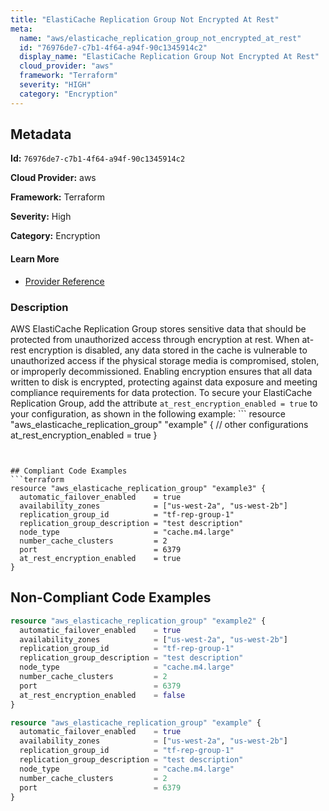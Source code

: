 ```yaml
---
title: "ElastiCache Replication Group Not Encrypted At Rest"
meta:
  name: "aws/elasticache_replication_group_not_encrypted_at_rest"
  id: "76976de7-c7b1-4f64-a94f-90c1345914c2"
  display_name: "ElastiCache Replication Group Not Encrypted At Rest"
  cloud_provider: "aws"
  framework: "Terraform"
  severity: "HIGH"
  category: "Encryption"
---
```

## Metadata

**Id:** `76976de7-c7b1-4f64-a94f-90c1345914c2`

**Cloud Provider:** aws

**Framework:** Terraform

**Severity:** High

**Category:** Encryption

#### Learn More

 - [Provider Reference](https://registry.terraform.io/providers/hashicorp/aws/latest/docs/resources/elasticache_replication_group#at_rest_encryption_enabled)

### Description

 AWS ElastiCache Replication Group stores sensitive data that should be protected from unauthorized access through encryption at rest. When at-rest encryption is disabled, any data stored in the cache is vulnerable to unauthorized access if the physical storage media is compromised, stolen, or improperly decommissioned. Enabling encryption ensures that all data written to disk is encrypted, protecting against data exposure and meeting compliance requirements for data protection. To secure your ElastiCache Replication Group, add the attribute `at_rest_encryption_enabled = true` to your configuration, as shown in the following example: ```
resource "aws_elasticache_replication_group" "example" {
  // other configurations
  at_rest_encryption_enabled = true
}
```


## Compliant Code Examples
```terraform
resource "aws_elasticache_replication_group" "example3" {
  automatic_failover_enabled    = true
  availability_zones            = ["us-west-2a", "us-west-2b"]
  replication_group_id          = "tf-rep-group-1"
  replication_group_description = "test description"
  node_type                     = "cache.m4.large"
  number_cache_clusters         = 2
  port                          = 6379
  at_rest_encryption_enabled    = true
}

```
## Non-Compliant Code Examples
```terraform
resource "aws_elasticache_replication_group" "example2" {
  automatic_failover_enabled    = true
  availability_zones            = ["us-west-2a", "us-west-2b"]
  replication_group_id          = "tf-rep-group-1"
  replication_group_description = "test description"
  node_type                     = "cache.m4.large"
  number_cache_clusters         = 2
  port                          = 6379
  at_rest_encryption_enabled    = false
}

```

```terraform
resource "aws_elasticache_replication_group" "example" {
  automatic_failover_enabled    = true
  availability_zones            = ["us-west-2a", "us-west-2b"]
  replication_group_id          = "tf-rep-group-1"
  replication_group_description = "test description"
  node_type                     = "cache.m4.large"
  number_cache_clusters         = 2
  port                          = 6379
}

```